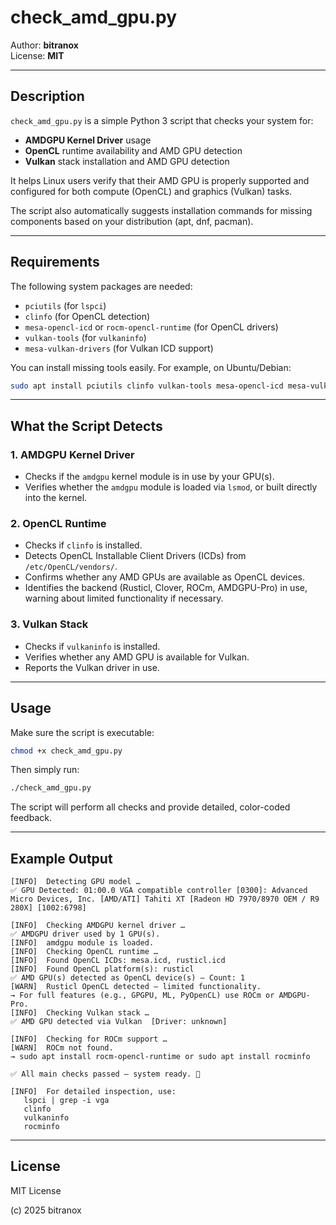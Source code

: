 # check_amd_gpu.py

Author: **bitranox**  
License: **MIT**

---

## Description

`check_amd_gpu.py` is a simple Python 3 script that checks your system for:

- **AMDGPU Kernel Driver** usage
- **OpenCL** runtime availability and AMD GPU detection
- **Vulkan** stack installation and AMD GPU detection

It helps Linux users verify that their AMD GPU is properly supported and configured for both compute (OpenCL) and graphics (Vulkan) tasks.

The script also automatically suggests installation commands for missing components based on your distribution (apt, dnf, pacman).

---

## Requirements

The following system packages are needed:

- `pciutils` (for `lspci`)
- `clinfo` (for OpenCL detection)
- `mesa-opencl-icd` or `rocm-opencl-runtime` (for OpenCL drivers)
- `vulkan-tools` (for `vulkaninfo`)
- `mesa-vulkan-drivers` (for Vulkan ICD support)

You can install missing tools easily. For example, on Ubuntu/Debian:

```bash
sudo apt install pciutils clinfo vulkan-tools mesa-opencl-icd mesa-vulkan-drivers
```

---

## What the Script Detects

### 1. AMDGPU Kernel Driver
- Checks if the `amdgpu` kernel module is in use by your GPU(s).
- Verifies whether the `amdgpu` module is loaded via `lsmod`, or built directly into the kernel.

### 2. OpenCL Runtime
- Checks if `clinfo` is installed.
- Detects OpenCL Installable Client Drivers (ICDs) from `/etc/OpenCL/vendors/`.
- Confirms whether any AMD GPUs are available as OpenCL devices.
- Identifies the backend (Rusticl, Clover, ROCm, AMDGPU-Pro) in use, warning about limited functionality if necessary.

### 3. Vulkan Stack
- Checks if `vulkaninfo` is installed.
- Verifies whether any AMD GPU is available for Vulkan.
- Reports the Vulkan driver in use.

---

## Usage

Make sure the script is executable:

```bash
chmod +x check_amd_gpu.py
```

Then simply run:

```bash
./check_amd_gpu.py
```

The script will perform all checks and provide detailed, color-coded feedback.

---

## Example Output

```
[INFO]  Detecting GPU model …
✅ GPU Detected: 01:00.0 VGA compatible controller [0300]: Advanced Micro Devices, Inc. [AMD/ATI] Tahiti XT [Radeon HD 7970/8970 OEM / R9 280X] [1002:6798]

[INFO]  Checking AMDGPU kernel driver …
✅ AMDGPU driver used by 1 GPU(s).
[INFO]  amdgpu module is loaded.
[INFO]  Checking OpenCL runtime …
[INFO]  Found OpenCL ICDs: mesa.icd, rusticl.icd
[INFO]  Found OpenCL platform(s): rusticl
✅ AMD GPU(s) detected as OpenCL device(s) – Count: 1
[WARN]  Rusticl OpenCL detected – limited functionality.
→ For full features (e.g., GPGPU, ML, PyOpenCL) use ROCm or AMDGPU-Pro.
[INFO]  Checking Vulkan stack …
✅ AMD GPU detected via Vulkan  [Driver: unknown]

[INFO]  Checking for ROCm support …
[WARN]  ROCm not found.
→ sudo apt install rocm-opencl-runtime or sudo apt install rocminfo

✅ All main checks passed – system ready. 🎉

[INFO]  For detailed inspection, use:
   lspci | grep -i vga
   clinfo
   vulkaninfo
   rocminfo
```

---

## License

MIT License

(c) 2025 bitranox

